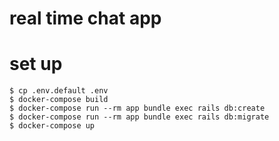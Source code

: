 # real time chat app

# set up
```
$ cp .env.default .env
$ docker-compose build
$ docker-compose run --rm app bundle exec rails db:create
$ docker-compose run --rm app bundle exec rails db:migrate
$ docker-compose up
```
